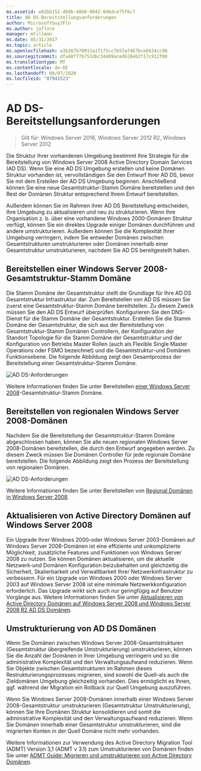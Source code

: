 ```yaml
---
ms.assetid: e02bb152-d0db-40b0-9942-846dce75f6c7
title: AD DS-Bereitstellungsanforderungen
author: MicrosoftGuyJFlo
ms.author: joflore
manager: mtillman
ms.date: 05/31/2017
ms.topic: article
ms.openlocfilehash: e3b367b70911a1f1f5cc7b57af467bce6634cc9b
ms.sourcegitcommit: dfa48f77b751dbc34409aced628eb2f17c912f08
ms.translationtype: MT
ms.contentlocale: de-DE
ms.lasthandoff: 08/07/2020
ms.locfileid: "87941523"
---
```

# <a name="ad-ds-deployment-requirements"></a>AD DS-Bereitstellungsanforderungen

> Gilt für: Windows Server 2016, Windows Server 2012 R2, Windows Server 2012

Die Struktur Ihrer vorhandenen Umgebung bestimmt Ihre Strategie für die Bereitstellung von Windows Server 2008 Active Directory Domain Services (AD DS). Wenn Sie eine AD DS Umgebung erstellen und keine Domänen Struktur vorhanden ist, vervollständigen Sie den Entwurf Ihrer AD DS, bevor Sie mit dem Erstellen der AD DS Umgebung beginnen. Anschließend können Sie eine neue Gesamtstruktur-Stamm Domäne bereitstellen und den Rest der Domänen Struktur entsprechend Ihrem Entwurf bereitstellen.

Außerdem können Sie im Rahmen ihrer AD DS Bereitstellung entscheiden, Ihre Umgebung zu aktualisieren und neu zu strukturieren. Wenn Ihre Organisation z. b. über eine vorhandene Windows 2000-Domänen Struktur verfügt, können Sie ein direktes Upgrade einiger Domänen durchführen und andere umstrukturieren. Außerdem können Sie die Komplexität Ihrer Umgebung verringern, indem Sie entweder Domänen zwischen Gesamtstrukturen umstrukturieren oder Domänen innerhalb einer Gesamtstruktur umstrukturieren, nachdem Sie AD DS bereitgestellt haben.

## <a name="deploying-a-windows-server-2008-forest-root-domain"></a>Bereitstellen einer Windows Server 2008-Gesamtstruktur-Stamm Domäne
Die Stamm Domäne der Gesamtstruktur stellt die Grundlage für Ihre AD DS Gesamtstruktur Infrastruktur dar. Zum Bereitstellen von AD DS müssen Sie zuerst eine Gesamtstruktur-Stamm Domäne bereitstellen. Zu diesem Zweck müssen Sie den AD DS Entwurf überprüfen. Konfigurieren Sie den DNS-Dienst für die Stamm Domäne der Gesamtstruktur. Erstellen Sie die Stamm Domäne der Gesamtstruktur, die sich aus der Bereitstellung von Gesamtstruktur-Stamm Domänen Controllern, der Konfiguration der Standort Topologie für die Stamm Domäne der Gesamtstruktur und der Konfiguration von Betriebs Master Rollen (auch als Flexible Single Master Operations oder FSMO bezeichnet) und die Gesamtstruktur-und Domänen Funktionsebene. Die folgende Abbildung zeigt den Gesamtprozess der Bereitstellung einer Gesamtstruktur-Stamm Domäne.

![AD DS-Anforderungen](media/AD-DS-Deployment-Requirements/033aad0b-25ff-4793-8825-88a6daa01a55.gif)

Weitere Informationen finden Sie unter Bereitstellen [einer Windows Server 2008](/previous-versions/windows/it-pro/windows-server-2008-r2-and-2008/cc731174(v=ws.10))-Gesamtstruktur-Stamm Domäne.

## <a name="deploying-windows-server-2008-regional-domains"></a>Bereitstellen von regionalen Windows Server 2008-Domänen
Nachdem Sie die Bereitstellung der Gesamtstruktur-Stamm Domäne abgeschlossen haben, können Sie alle neuen regionalen Windows Server 2008-Domänen bereitstellen, die durch den Entwurf angegeben werden. Zu diesem Zweck müssen Sie Domänen Controller für jede regionale Domäne bereitstellen. Die folgende Abbildung zeigt den Prozess der Bereitstellung von regionalen Domänen.

![AD DS-Anforderungen](media/AD-DS-Deployment-Requirements/89a878c8-9a94-4180-ad43-ca75316a6318.gif)

Weitere Informationen finden Sie unter Bereitstellen von [Regional Domänen in Windows Server 2008](/previous-versions/windows/it-pro/windows-server-2008-r2-and-2008/cc755118(v=ws.10)).

## <a name="upgrading-active-directory-domains-to-windows-server-2008"></a>Aktualisieren von Active Directory Domänen auf Windows Server 2008
Ein Upgrade Ihrer Windows 2000-oder Windows Server 2003-Domänen auf Windows Server 2008-Domänen ist eine effiziente und unkomplizierte Möglichkeit, zusätzliche Features und Funktionen von Windows Server 2008 zu nutzen. Sie können Domänen aktualisieren, um die aktuelle Netzwerk-und Domänen Konfiguration beizubehalten und gleichzeitig die Sicherheit, Skalierbarkeit und Verwaltbarkeit Ihrer Netzwerkinfrastruktur zu verbessern. Für ein Upgrade von Windows 2000 oder Windows Server 2003 auf Windows Server 2008 ist eine minimale Netzwerkkonfiguration erforderlich. Das Upgrade wirkt sich auch nur geringfügig auf Benutzer Vorgänge aus. Weitere Informationen finden Sie unter [Aktualisieren von Active Directory Domänen auf Windows Server 2008 und Windows Server 2008 R2 AD DS Domänen](/previous-versions/windows/it-pro/windows-server-2008-r2-and-2008/cc731188(v=ws.10)).

## <a name="restructuring-ad-ds-domains"></a>Umstrukturierung von AD DS Domänen
Wenn Sie Domänen zwischen Windows Server 2008-Gesamtstrukturen (Gesamtstruktur übergreifende Umstrukturierung) umstrukturieren, können Sie die Anzahl der Domänen in Ihrer Umgebung verringern und so die administrative Komplexität und den Verwaltungsaufwand reduzieren. Wenn Sie Objekte zwischen Gesamtstrukturen im Rahmen dieses Restrukturierungsprozesses migrieren, sind sowohl die Quell-als auch die Zieldomänen Umgebung gleichzeitig vorhanden. Dies ermöglicht es Ihnen, ggf. während der Migration ein Rollback zur Quell Umgebung auszuführen.

Wenn Sie Windows Server 2008-Domänen innerhalb einer Windows Server 2008-Gesamtstruktur umstrukturieren (Gesamtstruktur Umstrukturierung), können Sie Ihre Domänen Struktur konsolidieren und somit die administrative Komplexität und den Verwaltungsaufwand reduzieren. Wenn Sie Domänen innerhalb einer Gesamtstruktur umstrukturieren, sind die migrierten Konten in der Quell Domäne nicht mehr vorhanden.

Weitere Informationen zur Verwendung des Active Directory Migration Tool (ADMT) Version 3,1 (ADMT v 3.1) zum Umstrukturieren von Domänen finden Sie unter [ADMT Guide: Migrieren und umstrukturieren von Active Directory Domänen](/previous-versions/windows/it-pro/windows-server-2008-r2-and-2008/cc974332(v=ws.10)).
